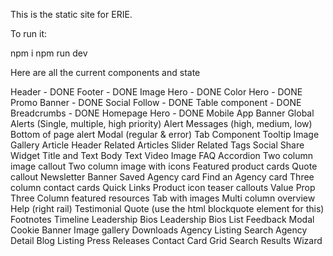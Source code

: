 This is the static site for ERIE.

To run it:

npm i
npm run dev

Here are all the current components and state

Header - DONE
Footer - DONE
Image Hero - DONE
Color Hero - DONE
Promo Banner - DONE
Social Follow - DONE
Table component - DONE
Breadcrumbs - DONE
Homepage Hero - DONE
Mobile App Banner
Global Alerts (Single, multiple, high priority)
Alert Messages (high, medium, low)
Bottom of page alert
Modal (regular & error)
Tab Component
Tooltip
Image Gallery
Article Header
Related Articles Slider
Related Tags
Social Share Widget
Title and Text
Body Text
Video
Image
FAQ Accordion
Two column image callout
Two column image with icons
Featured product cards
Quote callout
Newsletter Banner
Saved Agency card
Find an Agency card
Three column contact cards
Quick Links
Product icon teaser callouts
Value Prop
Three Column featured resources
Tab with images
Multi column overview
Help (right rail)
Testimonial Quote (use the html blockquote element for this)
Footnotes
Timeline
Leadership Bios
Leadership Bios List
Feedback Modal
Cookie Banner
Image gallery
Downloads
Agency Listing Search
Agency Detail
Blog Listing
Press Releases
Contact Card Grid
Search Results
Wizard
